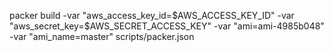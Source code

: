 packer build -var "aws_access_key_id=$AWS_ACCESS_KEY_ID"  -var "aws_secret_key=$AWS_SECRET_ACCESS_KEY" -var "ami=ami-4985b048" -var "ami_name=master"  scripts/packer.json
